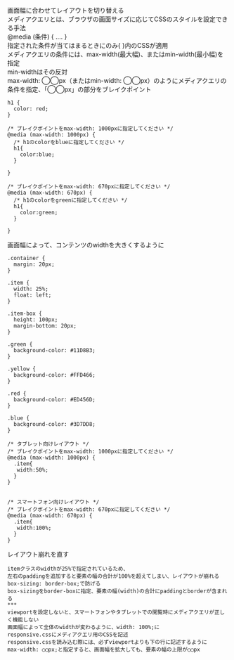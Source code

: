 画面幅に合わせてレイアウトを切り替える  
メディアクエリとは、ブラウザの画面サイズに応じてCSSのスタイルを設定できる手法  
@media (条件) { .... }  
指定された条件が当てはまるときにのみ{ }内のCSSが適用  
メディアクエリの条件には、max-width(最大幅)、またはmin-width(最小幅)を指定  
min-widthはその反対  
max-width: ◯◯px（またはmin-width: ◯◯px）のようにメディアクエリの条件を指定、「◯◯px」の部分をブレイクポイント  
```
h1 {
  color: red;
}

/* ブレイクポイントをmax-width: 1000pxに指定してください */
@media (max-width: 1000px) {
  /* h1のcolorをblueに指定してください */
  h1{
    color:blue;
  }
  
}

/* ブレイクポイントをmax-width: 670pxに指定してください */
@media (max-width: 670px) {
  /* h1のcolorをgreenに指定してください */
  h1{
    color:green;
  }
  
}
```
画面幅によって、コンテンツのwidthを大きくするように  
```
.container {
  margin: 20px;
}

.item {
  width: 25%;
  float: left;
}

.item-box {
  height: 100px;
  margin-bottom: 20px;
}

.green {
  background-color: #11D8B3;
}

.yellow {
  background-color: #FFD466;
}

.red {
  background-color: #ED456D;
}

.blue {
  background-color: #3D7DD8;
}

/* タブレット向けレイアウト */
/* ブレイクポイントをmax-width: 1000pxに指定してください */
@media (max-width: 1000px) {
  .item{
   width:50%; 
  }
}


/* スマートフォン向けレイアウト */
/* ブレイクポイントをmax-width: 670pxに指定してください */
@media (max-width: 670px) {
  .item{
   width:100%; 
  }
}

```
レイアウト崩れを直す  
```
itemクラスのwidthが25%で指定されているため、
左右のpaddingを追加すると要素の幅の合計が100%を超えてしまい、レイアウトが崩れる
box-sizing: border-box;で防げる  
box-sizingをborder-boxに指定、要素の幅(width)の合計にpaddingとborderが含まれる  
***
viewportを設定しないと、スマートフォンやタブレットでの閲覧時にメディアクエリが正しく機能しない
画面幅によって全体のwidthが変わるように、width: 100%;に  
responsive.cssにメディアクエリ用のCSSを記述  
responsive.cssを読み込む際には、必ずviewportよりも下の行に記述するように  
max-width: ◯◯px;と指定すると、画面幅を拡大しても、要素の幅の上限が◯◯px  

